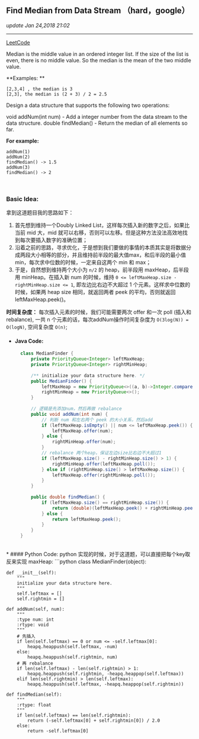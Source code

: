 ## Find Median from Data Stream （hard，google）
_update Jan 24,2018  21:02_

---
[LeetCode](https://leetcode.com/problems/find-median-from-data-stream/description/)

Median is the middle value in an ordered integer list. If the size of the list is even, there is no middle value. So the median is the mean of the two middle value.

**Examples: **
    
    [2,3,4] , the median is 3
    [2,3], the median is (2 + 3) / 2 = 2.5

Design a data structure that supports the following two operations:

void addNum(int num) - Add a integer number from the data stream to the data structure.
double findMedian() - Return the median of all elements so far.

**For example:**
    
    addNum(1)
    addNum(2)
    findMedian() -> 1.5
    addNum(3) 
    findMedian() -> 2
    
<br>

### Basic Idea:
拿到这道题目我的思路如下：

  1.  首先想到维持一个Doubly Linked List，这样每次插入新的数字之后，如果比当前 mid 大，mid 就可以右移，否则可以左移。但是这种方法没法高效地找到每次要插入数字的准确位置；
  2.  沿着之前的思路，寻求优化，于是想到我们要做的事情的本质其实是将数据分成两段大小相等的部分，并且维持前半段的最大值max，和后半段的最小值min，每次求中位数的时候，一定来自这两个 min 和 max；
  3.  于是，自然想到维持两个大小为 `n/2` 的 heap，前半段用 maxHeap，后半段用 minHeap。在插入新 num 的时候，维持 `0 <= leftMaxHeap.size - rightMinHeap.size <= 1`, 即左边比右边不大超过 1 个元素。这样求中位数的时候，如果两 heap size 相同，就返回两者 peek 的平均，否则就返回 leftMaxHeap.peek()。

**时间复杂度：**  每次插入元素的时候，我们可能需要两次 offer 和一次 poll (插入和rebalance), 一共 n 个元素的话，每次addNum操作时间复杂度为 `O(3log(N)) = O(logN)`, 空间复杂度 `O(n)`;
<br>
* #### Java Code:
  ```java
    class MedianFinder {
        private PriorityQueue<Integer> leftMaxHeap;
        private PriorityQueue<Integer> rightMinHeap;
        
        /** initialize your data structure here. */
        public MedianFinder() {
            leftMaxHeap = new PriorityQueue<>((a, b)->Integer.compare(b, a));
            rightMinHeap = new PriorityQueue<>();
        }
        
        // 逻辑是先添加num，然后再做 rebalance
        public void addNum(int num) {
            // 判断 num 和左右两个 peek 的大小关系，然后add
            if (leftMaxHeap.isEmpty() || num <= leftMaxHeap.peek()) {
                leftMaxHeap.offer(num);
            } else {
                rightMinHeap.offer(num);
            }
            // rebalance 两个heap，保证左边size比右边不大超过1
            if (leftMaxHeap.size() - rightMinHeap.size() > 1) {
                rightMinHeap.offer(leftMaxHeap.poll());
            } else if (rightMinHeap.size() > leftMaxHeap.size()) {
                leftMaxHeap.offer(rightMinHeap.poll());
            }
        }
        
        public double findMedian() {
            if (leftMaxHeap.size() == rightMinHeap.size()) {
                return (double)(leftMaxHeap.peek() + rightMinHeap.peek()) / 2;
            } else {
                return leftMaxHeap.peek();
            }
        }
    }
  ```
<br>
* #### Python Code:
python 实现的时候，对于这道题，可以直接把每个key取反来实现 maxHeap:
```python
class MedianFinder(object):

    def __init__(self):
        """
        initialize your data structure here.
        """
        self.leftmax = []
        self.rightmin = []

    def addNum(self, num):
        """
        :type num: int
        :rtype: void
        """
        # 先插入
        if len(self.leftmax) == 0 or num <= -self.leftmax[0]:
            heapq.heappush(self.leftmax, -num)
        else:
            heapq.heappush(self.rightmin, num)
        # 再 rebalance
        if len(self.leftmax) - len(self.rightmin) > 1:
            heapq.heappush(self.rightmin, -heapq.heappop(self.leftmax))
        elif len(self.rightmin) > len(self.leftmax):
            heapq.heappush(self.leftmax, -heapq.heappop(self.rightmin))

    def findMedian(self):
        """
        :rtype: float
        """
        if len(self.leftmax) == len(self.rightmin):
            return (-self.leftmax[0] + self.rightmin[0]) / 2.0
        else:
            return -self.leftmax[0]
```















